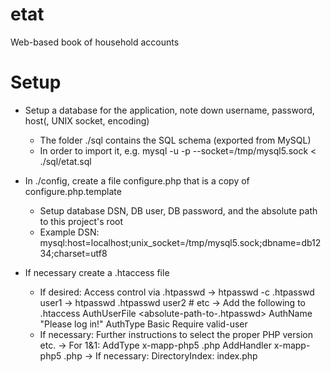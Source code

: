 etat
====

Web-based book of household accounts

Setup
=====
 * Setup a database for the application, note down username, password, host(, UNIX socket, encoding)
    - The folder ./sql contains the SQL schema (exported from MySQL)
    - In order to import it, e.g.
mysql -u <db-user> -p --socket=/tmp/mysql5.sock <db-name> < ./sql/etat.sql



 * In ./config, create a file configure.php that is a copy of configure.php.template
    - Setup database DSN, DB user, DB password, and the absolute path to this project's root
    - Example DSN:
mysql:host=localhost;unix_socket=/tmp/mysql5.sock;dbname=db1234;charset=utf8
    
    
    
 * If necessary create a .htaccess file
    - If desired: Access control via .htpasswd
        -> htpasswd -c .htpasswd user1
        -> htpasswd .htpasswd user2 # etc
        -> Add the following to .htaccess
AuthUserFile <absolute-path-to-.htpasswd>
AuthName "Please log in!"
AuthType Basic
Require valid-user
    - If necessary: Further instructions to select the proper PHP version etc.
        -> For 1&1:
AddType x-mapp-php5 .php 
AddHandler x-mapp-php5 .php
        -> If necessary: 
DirectoryIndex: index.php

